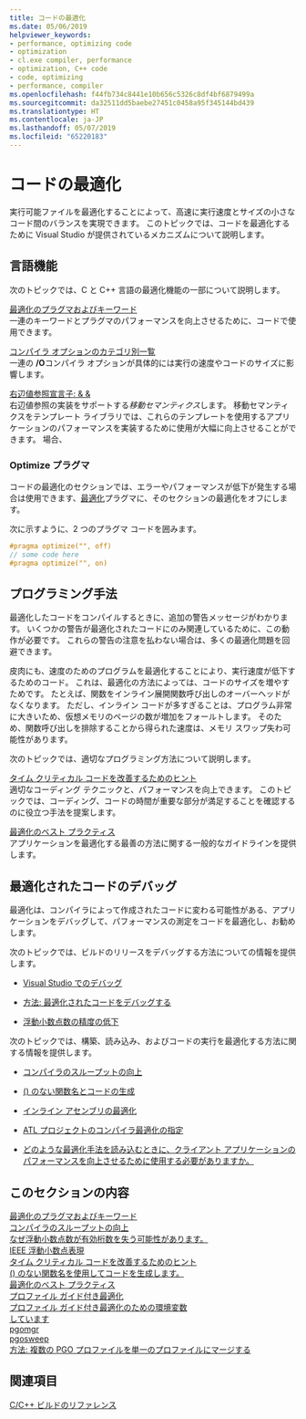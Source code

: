 ```yaml
---
title: コードの最適化
ms.date: 05/06/2019
helpviewer_keywords:
- performance, optimizing code
- optimization
- cl.exe compiler, performance
- optimization, C++ code
- code, optimizing
- performance, compiler
ms.openlocfilehash: f44fb734c8441e10b656c5326c8df4bf6879499a
ms.sourcegitcommit: da32511dd5baebe27451c0458a95f345144bd439
ms.translationtype: HT
ms.contentlocale: ja-JP
ms.lasthandoff: 05/07/2019
ms.locfileid: "65220183"
---
```

# <a name="optimizing-your-code"></a>コードの最適化

実行可能ファイルを最適化することによって、高速に実行速度とサイズの小さなコード間のバランスを実現できます。 このトピックでは、コードを最適化するために Visual Studio が提供されているメカニズムについて説明します。

## <a name="language-features"></a>言語機能

次のトピックでは、C と C++ 言語の最適化機能の一部について説明します。

[最適化のプラグマおよびキーワード](optimization-pragmas-and-keywords.md) \
一連のキーワードとプラグマのパフォーマンスを向上させるために、コードで使用できます。

[コンパイラ オプションのカテゴリ別一覧](reference/compiler-options-listed-by-category.md) \
一連の **/O**コンパイラ オプションが具体的には実行の速度やコードのサイズに影響します。

[右辺値参照宣言子: & &](../cpp/rvalue-reference-declarator-amp-amp.md) \
右辺値参照の実装をサポートする*移動セマンティクス*します。 移動セマンティクスをテンプレート ライブラリでは、これらのテンプレートを使用するアプリケーションのパフォーマンスを実装するために使用が大幅に向上させることができます。 場合、

### <a name="the-optimize-pragma"></a>Optimize プラグマ

コードの最適化のセクションでは、エラーやパフォーマンスが低下が発生する場合は使用できます、[最適化](../preprocessor/optimize.md)プラグマに、そのセクションの最適化をオフにします。

次に示すように、2 つのプラグマ コードを囲みます。

```cpp
#pragma optimize("", off)
// some code here
#pragma optimize("", on)
```

## <a name="programming-practices"></a>プログラミング手法

最適化したコードをコンパイルするときに、追加の警告メッセージがわかります。 いくつかの警告が最適化されたコードにのみ関連しているために、この動作が必要です。 これらの警告の注意を払わない場合は、多くの最適化問題を回避できます。

皮肉にも、速度のためのプログラムを最適化することにより、実行速度が低下するためのコード。 これは、最適化の方法によっては、コードのサイズを増やすためです。 たとえば、関数をインライン展開関数呼び出しのオーバーヘッドがなくなります。 ただし、インライン コードが多すぎることは、プログラム非常に大きいため、仮想メモリのページの数が増加をフォールトします。 そのため、関数呼び出しを排除することから得られた速度は、メモリ スワップ失わ可能性があります。

次のトピックでは、適切なプログラミング方法について説明します。

[タイム クリティカル コードを改善するためのヒント](tips-for-improving-time-critical-code.md) \
適切なコーディング テクニックと、パフォーマンスを向上できます。 このトピックでは、コーディング、コードの時間が重要な部分が満足することを確認するのに役立つ手法を提案します。

[最適化のベスト プラクティス](optimization-best-practices.md) \
アプリケーションを最適化する最善の方法に関する一般的なガイドラインを提供します。

## <a name="debugging-optimized-code"></a>最適化されたコードのデバッグ

最適化は、コンパイラによって作成されたコードに変わる可能性がある、アプリケーションをデバッグして、パフォーマンスの測定をコードを最適化し、お勧めします。

次のトピックでは、ビルドのリリースをデバッグする方法についての情報を提供します。

- [Visual Studio でのデバッグ](/visualstudio/debugger/debugging-in-visual-studio)

- [方法: 最適化されたコードをデバッグする](/visualstudio/debugger/how-to-debug-optimized-code)

- [浮動小数点数の精度の低下](why-floating-point-numbers-may-lose-precision.md)


次のトピックでは、構築、読み込み、およびコードの実行を最適化する方法に関する情報を提供します。

- [コンパイラのスループットの向上](improving-compiler-throughput.md)

- [() のない関数名とコードの生成](using-function-name-without-parens-produces-no-code.md)

- [インライン アセンブリの最適化](../assembler/inline/optimizing-inline-assembly.md)

- [ATL プロジェクトのコンパイラ最適化の指定](../atl/reference/specifying-compiler-optimization-for-an-atl-project.md)

- [どのような最適化手法を読み込むときに、クライアント アプリケーションのパフォーマンスを向上させるために使用する必要がありますか。](../build/dll-frequently-asked-questions.md#mfc_optimization)


## <a name="in-this-section"></a>このセクションの内容

[最適化のプラグマおよびキーワード](optimization-pragmas-and-keywords.md) \
[コンパイラのスループットの向上](improving-compiler-throughput.md) \
[なぜ浮動小数点数が有効桁数を失う可能性があります。](why-floating-point-numbers-may-lose-precision.md) \
[IEEE 浮動小数点表現](ieee-floating-point-representation.md) \
[タイム クリティカル コードを改善するためのヒント](tips-for-improving-time-critical-code.md) \
[() のない関数名を使用してコードを生成します。](using-function-name-without-parens-produces-no-code.md) \
[最適化のベスト プラクティス](optimization-best-practices.md) \
[プロファイル ガイド付き最適化](profile-guided-optimizations.md) \
[プロファイル ガイド付き最適化のための環境変数](environment-variables-for-profile-guided-optimizations.md) \
[しています](pgoautosweep.md) \
[pgomgr](pgomgr.md) \
[pgosweep](pgosweep.md) \
[方法: 複数の PGO プロファイルを単一のプロファイルにマージする](how-to-merge-multiple-pgo-profiles-into-a-single-profile.md)

## <a name="see-also"></a>関連項目

[C/C++ ビルドのリファレンス](reference/c-cpp-building-reference.md)
